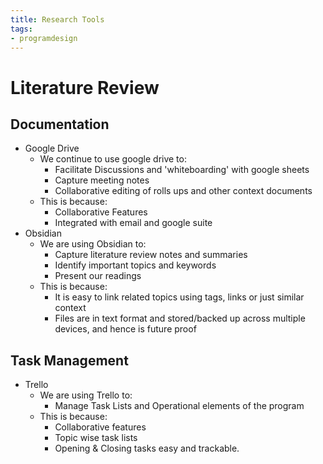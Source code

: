 ```yaml
---
title: Research Tools
tags: 
- programdesign
---
```

# Literature Review


## Documentation

- Google Drive 
	- We continue to use google drive to: 
		- Facilitate Discussions  and 'whiteboarding' with google sheets 
		- Capture meeting notes 
		- Collaborative editing of rolls ups and other context documents 
	- This is because: 
		- Collaborative Features 
		-  Integrated with email and google suite
- Obsidian
	- We are using Obsidian to: 
		- Capture literature review notes and summaries
		- Identify important topics and keywords
		- Present our readings
	- This is because: 
		- It is easy to link related topics using tags, links or just similar context
		- Files are in text format and stored/backed up across multiple devices, and hence is future proof

## Task Management

- Trello
	- We are using Trello to: 
		 - Manage Task Lists and Operational elements of the program
	- This is because:
		-  Collaborative features
		-  Topic wise task lists
		-  Opening & Closing tasks easy and trackable. 